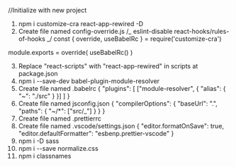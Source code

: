 //Initialize with new project

1. npm i customize-cra react-app-rewired -D
2. Create file named config-override.js
   /_ eslint-disable react-hooks/rules-of-hooks _/
   const { override, useBabelRc } = require('customize-cra')

module.exports = override(
useBabelRc()
)

3. Replace "react-scripts" with "react-app-rewired" in scripts at package.json
4. npm i --save-dev babel-plugin-module-resolver
5. Create file named .babelrc
   {
   "plugins": [
   ["module-resolver", {
   "alias": {
   "~": "./src"
   }
   }]
   ]
   }
6. Create file named jsconfig.json
   {
   "compilerOptions": {
   "baseUrl": ".",
   "paths": {
   "~/*": ["src/_"]
   }
   }
   }
7. Create file named .prettierrc
8. Create file named .vscode/settings.json
   {
   "editor.formatOnSave": true,
   "editor.defaultFormatter": "esbenp.prettier-vscode"
   }
9. npm i -D sass
10. npm i --save normalize.css
11. npm i classnames
